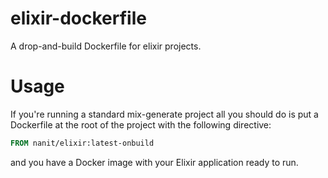 # elixir-dockerfile

A drop-and-build Dockerfile for elixir projects.

# Usage

If you're running a standard mix-generate project all you should do is put a Dockerfile at the root of the project with the following directive:

```Dockerfile
FROM nanit/elixir:latest-onbuild
```

and you have a Docker image with your Elixir application ready to run.
